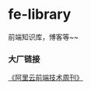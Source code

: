 # fe-library

前端知识库，博客等~~



### 大厂链接

[《阿里云前端技术周刊》](https://github.com/aliyunfe/weekly '阿里云前端技术周刊')
